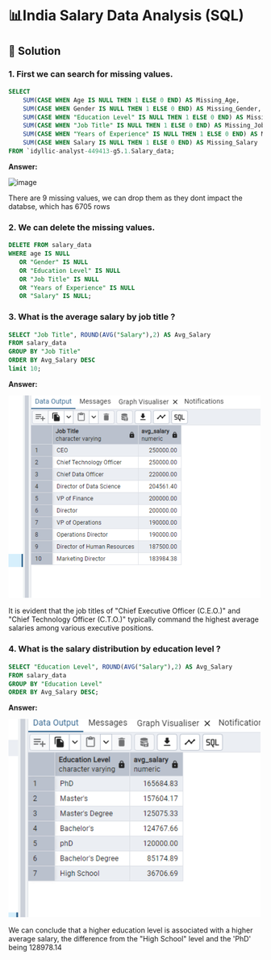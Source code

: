 # 📊India Salary Data Analysis (SQL)

## 📌 Solution

### 1. First we can search for missing values.

````sql
SELECT 
    SUM(CASE WHEN Age IS NULL THEN 1 ELSE 0 END) AS Missing_Age,
    SUM(CASE WHEN Gender IS NULL THEN 1 ELSE 0 END) AS Missing_Gender,
    SUM(CASE WHEN "Education Level" IS NULL THEN 1 ELSE 0 END) AS Missing_Education,
    SUM(CASE WHEN "Job Title" IS NULL THEN 1 ELSE 0 END) AS Missing_Job_Title,
    SUM(CASE WHEN "Years of Experience" IS NULL THEN 1 ELSE 0 END) AS Missing_Experience,
    SUM(CASE WHEN Salary IS NULL THEN 1 ELSE 0 END) AS Missing_Salary
FROM `idyllic-analyst-449413-g5.1.Salary_data;
`````

**Answer:**

<img width="900" alt="image" src="https://github.com/RaulBande/Salary-Data/blob/main/Screenshot%202025-02-02%20093610.png?raw=true">

There are 9 missing values, we can drop them as they dont impact the databse, which has 6705 rows

### 2. We can delete the missing values.

````sql
DELETE FROM salary_data
WHERE age IS NULL
   OR "Gender" IS NULL
   OR "Education Level" IS NULL
   OR "Job Title" IS NULL
   OR "Years of Experience" IS NULL
   OR "Salary" IS NULL;
````

### 3. What is the average salary by job title ?

````sql
SELECT "Job Title", ROUND(AVG("Salary"),2) AS Avg_Salary
FROM salary_data
GROUP BY "Job Title"
ORDER BY Avg_Salary DESC
limit 10;
````

**Answer:**

<img width="500" alt="image" src="https://github.com/RaulBande/Salary-Data/blob/main/Screenshot%202025-02-02%20140343.png?raw=true">

It is evident that the job titles of "Chief Executive Officer (C.E.O.)" and "Chief Technology Officer (C.T.O.)" typically command the highest average salaries among various executive positions.

### 4. What is the salary distribution by education level ?

````sql
SELECT "Education Level", ROUND(AVG("Salary"),2) AS Avg_Salary
FROM salary_data
GROUP BY "Education Level"
ORDER BY Avg_Salary DESC;
````

**Answer:**

<img width="500" alt="image" src="https://github.com/RaulBande/Salary-Data/blob/main/Screenshot%202025-02-02%20140827.png?raw=true">

We can conclude that a higher education level is associated with a higher average salary, the difference from the "High School" level and the 'PhD' being 128978.14



